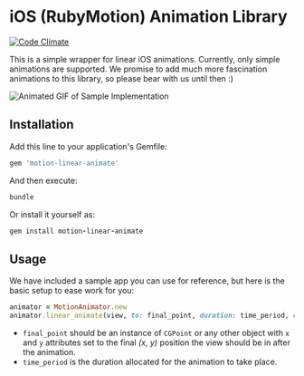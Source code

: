 iOS (RubyMotion) Animation Library
============================

[![Code Climate](https://codeclimate.com/github/multunus/motion-linear-animate.png)](https://codeclimate.com/github/multunus/motion-linear-animate)

This is a simple wrapper for linear iOS animations. Currently, only simple animations are supported. We promise to add much more fascination animations to this library, so please bear with us until then :)

![Animated GIF of Sample Implementation](http://dl.dropboxusercontent.com/s/wvo4mcn74u06lj8/linear-animate-sample.gif)

## Installation

Add this line to your application's Gemfile:
```ruby
gem 'motion-linear-animate'
```

And then execute:
```ruby
bundle
```

Or install it yourself as:
```ruby
gem install motion-linear-animate
```

## Usage
We have included a sample app you can use for reference, but here is the basic setup to ease work for you:
```ruby
animator = MotionAnimator.new
animator.linear_animate(view, to: final_point, duration: time_period, completion: completion_block)
```

* ```final_point``` should be an instance of ```CGPoint``` or any other object with ```x``` and ```y``` attributes set to the final *(x, y)* position the view should be in after the animation.
* ```time_period``` is the duration allocated for the animation to take place.

